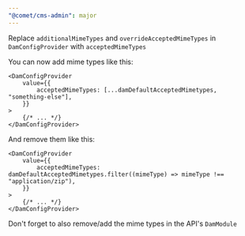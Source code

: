 ```yaml
---
"@comet/cms-admin": major
---
```


Replace `additionalMimeTypes` and `overrideAcceptedMimeTypes` in `DamConfigProvider` with `acceptedMimeTypes`

You can now add mime types like this:

```tsx
<DamConfigProvider
    value={{
        acceptedMimeTypes: [...damDefaultAcceptedMimetypes, "something-else"],
    }}
>
    {/* ... */}
</DamConfigProvider>
```

And remove them like this:

```tsx
<DamConfigProvider
    value={{
        acceptedMimeTypes: damDefaultAcceptedMimetypes.filter((mimeType) => mimeType !== "application/zip"),
    }}
>
    {/* ... */}
</DamConfigProvider>
```

Don't forget to also remove/add the mime types in the API's `DamModule`
